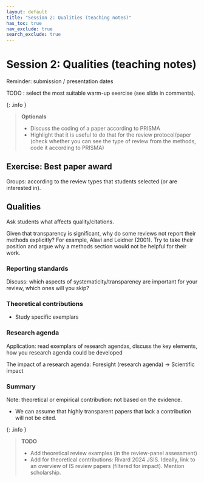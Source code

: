 ```yaml
---
layout: default
title: "Session 2: Qualities (teaching notes)"
has_toc: true
nav_exclude: true
search_exclude: true
---
```


# Session 2: Qualities (teaching notes)

Reminder: submission / presentation dates

TODO : select the most suitable warm-up exercise (see slide in comments).

{: .info }
> **Optionals**
> - Discuss the coding of a paper according to PRISMA
> - Highlight that it is useful to do that for the review protocol/paper (check whether you can see the type of review from the methods, code it according to PRISMA)

<!-- 
## Warm-up exercise

- With 3 participants, we spent 45 minutes on the warm-up part.
- Ask students to write their topic/RQ/review type on the whiteboard to make the discussion easier
- Discuss whether the scope is adequate, whether the fit between the research question/type of review/topic is appropriate, whether anything needs to be pilot-tested.

![topics-whiteboard](../assets/day_2_topics.jpg)
 -->

<div class="page-break"></div>

## Exercise: Best paper award

Groups: according to the review types that students selected (or are interested in).





<!-- 
Scoping reviews:

- Beaudry2006 (overarching synthesis missing, table 2: detailed/author-centric -> general, rationale for excluding empirical papers?)
- Zhao2014a (synthesis: three focus areas is clear, methods are transparent, there is an overarching and instructive synthesis, good fit with the scoping review, broad search, the topic is emerging)

Systematic reviews:

- Jeyaraj2006
- Johnson2002
 -->

## Qualities

Ask students what affects quality/citations.

Given that transparency is significant, why do some reviews not report their methods explicitly? For example, Alavi and Leidner (2001). Try to take their position and argue why a methods section would not be helpful for their work.

### Reporting standards

Discuss: which aspects of systematicity/transparency are important for your review, which ones will you skip?

### Theoretical contributions

- Study specific exemplars

### Research agenda

Application: read exemplars of research agendas, discuss the key elements, how you research agenda could be developed

The impact of a research agenda: Foresight (research agenda) -> Scientific impact

### Summary

Note: theoretical or empirical contribution: not based on the evidence.

- We can assume that highly transparent papers that lack a contribution will not be cited.


{: .info }
> **TODO**
> 
> - Add theoretical review examples (in the review-panel assessment)
> - Add for theoretical contributions: Rivard 2024 JSIS. Ideally, link to an overview of IS review papers (filtered for impact). Mention scholarship.
